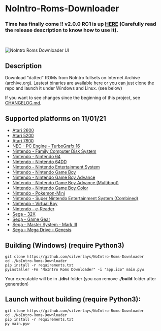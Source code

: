 # NoIntro-Roms-Downloader
### Time has finally come !!</i> v2.0.0 RC1 is up **[HERE](https://github.com/silverlays/NoIntro-Roms-Downloader/releases/tag/v2.0-RC1)** (Carefully read the release description to know how to use it).
<br/>

![NoIntro Roms Downloader UI](https://i.ibb.co/8Y9nGkD/image-2022-12-18-121345339.png)


## Description
Download "datted" ROMs from NoIntro fullsets on Internet Archive (archive.org). Lastest binaries are available [here](https://github.com/silverlays/NoIntro-Roms-Downloader/releases/latest) or you can just clone the repo and launch it under Windows and Linux. (see below)

If you want to see changes since the beginning of this project, see [CHANGELOG.md](https://github.com/silverlays/NoIntro-Roms-Downloader/blob/master/CHANGELOG.md).

## Supported platforms on 11/01/21
- [Atari 2600](https://archive.org/details/nointro.atari-2600)
- [Atari 5200](https://archive.org/details/nointro.atari-5200)
- [Atari 7800](https://archive.org/details/nointro.atari-7800)
- [NEC - PC Engine - TurboGrafx 16](https://archive.org/details/nointro.tg-16)
- [Nintendo - Family Computer Disk System](https://archive.org/details/nointro.fds)
- [Nintendo - Nintendo 64](https://archive.org/details/nointro.n64)
- [Nintendo - Nintendo 64DD](https://archive.org/details/nointro.n64dd)
- [Nintendo - Nintendo Entertainment System](https://archive.org/details/nointro.nes)
- [Nintendo - Nintendo Game Boy](https://archive.org/details/nointro.gb)
- [Nintendo - Nintendo Game Boy Advance](https://archive.org/details/nointro.gba)
- [Nintendo - Nintendo Game Boy Advance (Multiboot)](https://archive.org/details/nointro.gba-multiboot)
- [Nintendo - Nintendo Game Boy Color](https://archive.org/details/nointro.gbc)
- [Nintendo - Pokemon-Mini](https://archive.org/details/nointro.poke-mini)
- [Nintendo - Super Nintendo Entertainment System (Combined)](https://archive.org/details/nointro.snes)
- [Nintendo - Virtual Boy](https://archive.org/details/nointro.vb)
- [Nintendo - e-Reader](https://archive.org/details/nointro.e-reader)
- [Sega - 32X](https://archive.org/details/nointro.32x)
- [Sega - Game Gear](https://archive.org/details/nointro.gg)
- [Sega - Master System - Mark III](https://archive.org/details/nointro.ms-mkiii)
- [Sega - Mega Drive - Genesis](https://archive.org/details/nointro.md)

## Building (Windows) (require Python3)
```
git clone https://github.com/silverlays/NoIntro-Roms-Downloader
cd ./NoIntro-Roms-Downloader
pip install -r requirements.txt
pyinstaller -Fn "NoIntro Roms Downloader" -i "app.ico" main.pyw
```
Your executable will be in **./dist** folder (you can remove **./build** folder after generation)

## Launch without building (require Python3):
```
git clone https://github.com/silverlays/NoIntro-Roms-Downloader
cd ./NoIntro-Roms-Downloader
pip install -r requirements.txt
py main.pyw
```

